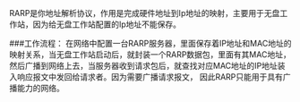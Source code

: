 RARP是你地址解析协议，作用是完成硬件地址到Ip地址的映射，主要用于无盘工作站，因为给无盘工作站配置的Ip地址不能保存。


###工作流程：
在网络中配置一台RARP服务器，里面保存着IP地址和MAC地址的映射关系，当无盘工作站启动后，就封装一个RARP数据包，里面有其MAC地址，然后广播到网络上去，当服务器收到请求包后，就查找对应MAC地址的IP地址装入响应报文中发回给请求者。因为需要广播请求报文， 因此RARP只能用于具有广播能力的网络。




